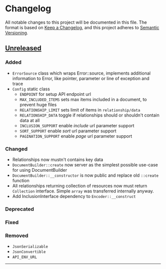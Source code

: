# Changelog

All notable changes to this project will be documented in this file.
The format is based on [Keep a Changelog](https://keepachangelog.com/en/1.0.0/),
and this project adheres to [Semantic Versioning](https://semver.org/spec/v2.0.0.html).


## [Unreleased]

### Added
* `ErrorSource` class which wraps Error::source, implements additional information to Error,
like pointer, parameter or line of exception and trace
* `Config` static class
    * `ENDPOINT` for setup API endpoint url
    * `MAX_INCLUDED_ITEMS` sets max items included in a document, to prevent huge files
    * `RELATIONSHIP_LIMIT` sets limit of items in `relationship/data`
    * `RELATIONSHIP_DATA` toggle if relationships should or shouldn't contain data at all
    * `INCLUSION_SUPPORT` enable *include* url parameter support
    * `SORT_SUPPORT` enable *sort* url parameter support
    * `PAGINATION_SUPPORT` enable *page* url parameter support

### Changed
* Relationships now mustn't contains key data
* `DocumentBuilder::create` now server as the simplest possible use-case for using DocumentBuilder
* `DocumentBuilder::__constructor` is now public and replace old `::create` function
* All relationships returning collection of resources now must return `Collection` interface.
Simple `array` was transferred internally anyway.
* Add InclusionInterface dependency to `Encoder::__construct`

### Deprecated

### Fixed

### Removed
* `JsonSerializable`
* `JsonConvertible`
* `API_ENV_URL`

---
[Unreleased]: https://gitlab.com/bednic/json-api/compare/5.1.7...6.x